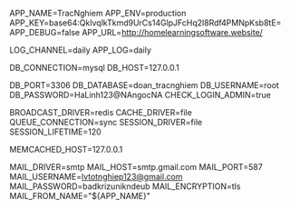 APP_NAME=TracNghiem
APP_ENV=production
APP_KEY=base64:QkIvqlkTkmd9UrCs14GlpJFcHq2l8Rdf4PMNpKsb8tE=
APP_DEBUG=false
APP_URL=http://homelearningsoftware.website/

LOG_CHANNEL=daily
APP_LOG=daily

DB_CONNECTION=mysql
DB_HOST=127.0.0.1

DB_PORT=3306
DB_DATABASE=doan_tracnghiem
DB_USERNAME=root
DB_PASSWORD=HaLinh123@NAngocNA
CHECK_LOGIN_ADMIN=true

BROADCAST_DRIVER=redis
CACHE_DRIVER=file
QUEUE_CONNECTION=sync
SESSION_DRIVER=file
SESSION_LIFETIME=120

MEMCACHED_HOST=127.0.0.1

MAIL_DRIVER=smtp
MAIL_HOST=smtp.gmail.com
MAIL_PORT=587
MAIL_USERNAME=lvtotnghiep123@gmail.com
MAIL_PASSWORD=badkrizunikndeub
MAIL_ENCRYPTION=tls
MAIL_FROM_NAME="${APP_NAME}"
